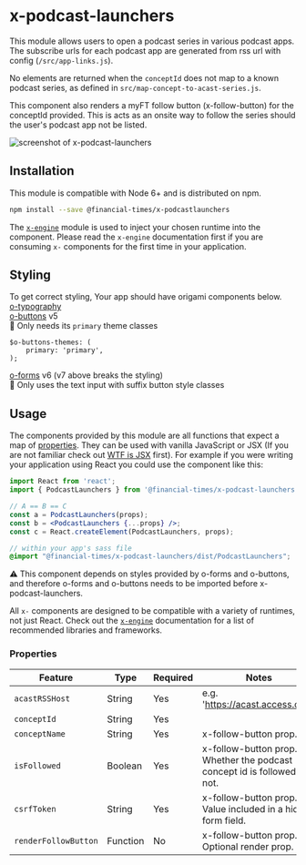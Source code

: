 # x-podcast-launchers

This module allows users to open a podcast series in various podcast apps. The subscribe urls for each podcast app are generated from rss url with config (`/src/app-links.js`).

No elements are returned when the `conceptId` does not map to a known podcast series, as defined in `src/map-concept-to-acast-series.js`.

This component also renders a myFT follow button (x-follow-button) for the conceptId provided. This is acts as an onsite way to follow the series should the user's podcast app not be listed.

![screenshot of x-podcast-launchers](https://user-images.githubusercontent.com/21194161/63341610-86996080-c341-11e9-8a21-04da9c8bb6cc.png)

## Installation

This module is compatible with Node 6+ and is distributed on npm.

```bash
npm install --save @financial-times/x-podcastlaunchers
```

The [`x-engine`][engine] module is used to inject your chosen runtime into the component. Please read the `x-engine` documentation first if you are consuming `x-` components for the first time in your application.

[engine]: https://github.com/Financial-Times/x-dash/tree/master/packages/x-engine

## Styling

To get correct styling, Your app should have origami components below.  
[o-typography](https://registry.origami.ft.com/components/o-typography)  
[o-buttons](https://registry.origami.ft.com/components/o-buttons) v5  
:memo: Only needs its `primary` theme classes
```
$o-buttons-themes: (
	primary: 'primary',
);
```
[o-forms](https://registry.origami.ft.com/components/o-forms)  v6 (v7 above breaks the styling)  
:memo: Only uses the text input with suffix button style classes

## Usage

The components provided by this module are all functions that expect a map of [properties](#properties). They can be used with vanilla JavaScript or JSX (If you are not familiar check out [WTF is JSX][jsx-wtf] first). For example if you were writing your application using React you could use the component like this:

```jsx
import React from 'react';
import { PodcastLaunchers } from '@financial-times/x-podcast-launchers';

// A == B == C
const a = PodcastLaunchers(props);
const b = <PodcastLaunchers {...props} />;
const c = React.createElement(PodcastLaunchers, props);
```

```scss
// within your app's sass file
@import "@financial-times/x-podcast-launchers/dist/PodcastLaunchers";
```
:warning: This component depends on styles provided by o-forms and o-buttons, and therefore o-forms and o-buttons needs to be imported before x-podcast-launchers.

All `x-` components are designed to be compatible with a variety of runtimes, not just React. Check out the [`x-engine`][engine] documentation for a list of recommended libraries and frameworks.

[jsx-wtf]: https://jasonformat.com/wtf-is-jsx/

### Properties

Feature              | Type     | Required | Notes
---------------------|----------|----------|------------------
`acastRSSHost`       | String   | Yes      | e.g. 'https://acast.access.com'
`conceptId`          | String   | Yes      |
`conceptName`        | String   | Yes      | x-follow-button prop.
`isFollowed`         | Boolean  | Yes      | x-follow-button prop. Whether the podcast concept id is followed or not.
`csrfToken`          | String   | Yes      | x-follow-button prop. Value included in a hidden form field.
`renderFollowButton` | Function | No       | x-follow-button prop. Optional render prop.
